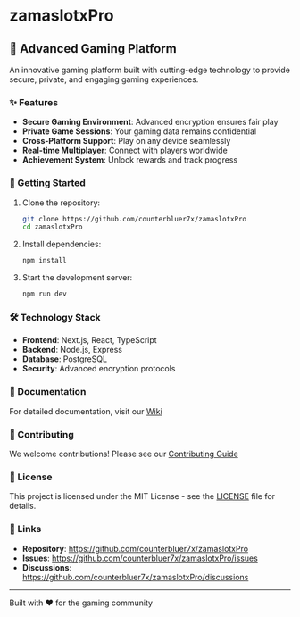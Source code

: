 # zamaslotxPro

## 🎰 Advanced Gaming Platform

An innovative gaming platform built with cutting-edge technology to provide secure, private, and engaging gaming experiences.

### ✨ Features

- **Secure Gaming Environment**: Advanced encryption ensures fair play
- **Private Game Sessions**: Your gaming data remains confidential
- **Cross-Platform Support**: Play on any device seamlessly
- **Real-time Multiplayer**: Connect with players worldwide
- **Achievement System**: Unlock rewards and track progress

### 🚀 Getting Started

1. Clone the repository:
   ```bash
   git clone https://github.com/counterbluer7x/zamaslotxPro
   cd zamaslotxPro
   ```

2. Install dependencies:
   ```bash
   npm install
   ```

3. Start the development server:
   ```bash
   npm run dev
   ```

### 🛠️ Technology Stack

- **Frontend**: Next.js, React, TypeScript
- **Backend**: Node.js, Express
- **Database**: PostgreSQL
- **Security**: Advanced encryption protocols

### 📖 Documentation

For detailed documentation, visit our [Wiki](https://github.com/counterbluer7x/zamaslotxPro/wiki)

### 🤝 Contributing

We welcome contributions! Please see our [Contributing Guide](https://github.com/counterbluer7x/zamaslotxPro/blob/main/CONTRIBUTING.md)

### 📄 License

This project is licensed under the MIT License - see the [LICENSE](https://github.com/counterbluer7x/zamaslotxPro/blob/main/LICENSE) file for details.

### 🔗 Links

- **Repository**: https://github.com/counterbluer7x/zamaslotxPro
- **Issues**: https://github.com/counterbluer7x/zamaslotxPro/issues
- **Discussions**: https://github.com/counterbluer7x/zamaslotxPro/discussions

---

Built with ❤️ for the gaming community
